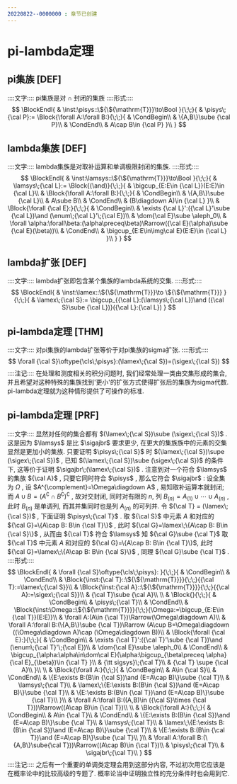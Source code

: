 ```yaml
---
20220822--0000000 : 章节已创建
---
```

# pi-lambda定理
## pi集族 [DEF]
::::文字::::
pi集族是对 $\cap$ 封闭的集族
::::形式::::
$$
\BlockEndl{
    & \inst:\pisys::\${\${\mathrm{T}}}\to\Bool
}{\;\;}{
    & \pisys\;{\cal P}:=        
    \Block{\forall A:\forall B:}{\;\;}{
            & \CondBegin\\
            & \{A,B\}\sube {\cal P}\\
            & \CondEnd\\
            & A\cap B\in {\cal P}
    }\\
}
$$

## lambda集族 [DEF]
::::文字::::
lambda集族是对取补运算和单调极限封闭的集族. 
::::形式::::
$$
\BlockEndl{
    & \inst:\lamsys::\${\${\mathrm{T}}}\to\Bool
}{\;\;}{
    & \lamsys\;{\cal L}:=
    \Block{(\and)}{\;\;}{
        & \bigcup_{E:E\in {\cal L}}(E:E)\in {\cal L}\\
        & \Block{\forall A:\forall B:}{\;\;}{
            & \CondBegin\\
            & \{A,B\}\sube {\cal L}\\
            & A\sube B\\
            & \CondEnd\\
            & (B\diagdown A)\in {\cal L}
        }\\
        & \Block{\forall {\cal E}:}{\;\;}{
            & \CondBegin\\
            & \exists {\cal L}':({\cal L}'\sube {\cal L})\and (\enum\;{\cal L}'\;{\cal E})\\
            & \dom{\cal E}\sube \aleph_0\\
            & \forall \alpha:\forall\beta:(\alpha\preceq\beta)\Rarrow({\cal E}(\alpha)\sube {\cal E}(\beta))\\
            & \CondEnd\\
            & \bigcup_{E:E\in\img\cal E}(E:E)\in {\cal L}
        }\\
    }
}
$$

## lambda扩张 [DEF]
::::文字::::
lambda扩张即包含某个集族的lambda系统的交集. 
::::形式::::
$$
\BlockEndl{
    & \inst:\lamex::\${\${\mathrm{T}}}\to \${\${\mathrm{T}}}
}{\;\;}{
    & \lamex\;{\cal S}:= \bigcup_{{\cal L}:(\lamsys\;{\cal L})\and ({\cal S}\sube {\cal L})}({\cal L}:{\cal L})
}
$$

## pi-lambda定理 [THM]
::::文字::::
对pi集族的lambda扩张等价于对pi集族的sigma扩张. 
::::形式::::
$$
\forall {\cal S}\oftype{\cls\;\pisys}:(\lamex\;{\cal S})=(\sigex\;{\cal S})
$$
::::注记::::
在处理和测度相关的积分问题时, 我们经常处理一类由交集形成的集合, 并且希望对这种特殊的集族找到'更小'的扩张方式使得扩张后的集族为sigma代数. 
pi-lambda定理就为这种情形提供了可操作的标准. 

## pi-lambda定理 [PRF]
::::文字::::
显然对任何的集合都有 $(\lamex\;{\cal S})\sube (\sigex\;{\cal S})$ . 这是因为 $\lamsys$ 是比 $\sigajbr$ 要求更少, 在更大的集族族中的元素的交集显然是更加小的集族. 
只要证明 $\pisys\;{\cal S}$ 时 $(\lamex\;{\cal S})\supe (\sigex\;{\cal S})$ , 已知 $(\lamex\;{\cal S})\sube (\sigex\;{\cal S})$ 的条件下, 这等价于证明 $\sigajbr\;(\lamex\;{\cal S})$ . 
注意到对一个符合 $\lamsys$ 的集族 ${\cal A}$ , 只要它同时符合 $\pisys$ , 那么它符合 $\sigajbr$ : 
设全集为 $\Omega$ , 设 $A^{\complement}=\Omega\diagdown A$ , 易知取补运算本就封闭; 
而 $A\cup B=(A^\complement\cap B^\complement)^\complement$ , 故对交封闭, 同时对有限的 $n$, 列 $B_{(n)}=A_{(1)}\cup\cdots \cup A_{(n)}$ , 此时 $B_{(n)}$ 是单调列, 而其并集同时也是列 $A_{(n)}$ 的可列并. 
令 ${\cal T} = (\lamex\;{\cal S})$ , 下面证明 $\pisys\;{\cal T}$ . 
取 ${\cal S}$ 中元素 $A$ 和对应的 ${\cal G}=\{A\cap B: B\in {\cal T}\}$ , 此时 ${\cal G}=\lamex\;\{A\cap B: B\in {\cal S}\}$ , 从而由 ${\cal T}$ 符合 $\lamsys$ 知 ${\cal G}\sube {\cal T}$ 
取 ${\cal T}$ 中元素 $A$ 和对应的 ${\cal G}=\{A\cap B: B\in {\cal T}\}$, 此时 ${\cal G}=\lamex\;\{A\cap B: B\in {\cal S}\}$ , 同理 ${\cal G}\sube {\cal T}$ . 
::::形式::::
$$
\BlockEndl{
    & \forall {\cal S}\oftype{\cls\;\pisys}:
}{\;\;}{
    & \CondBegin\\
    & \CondEnd\\
    & \Block{\inst:{\cal T}::\${\${\mathrm{T}}}}{\;\;}{{\cal T}:=\lamex\;{\cal S}}\\
    & \Block{\inst:{\cal A}::\${\${\mathrm{T}}}}{\;\;}{{\cal A}:=\sigex\;{\cal S}}\\
    & {\cal T}\sube {\cal A}\\
    \\
    & \Block{}{\;\;}{
        & \CondBegin\\
        & \pisys\;{\cal T}\\
        & \CondEnd\\
        & \Block{\inst:\Omega::\${\${\mathrm{T}}}}{\;\;}{\Omega:=\bigcup_{E:E\in {\cal T}}(E:E)}\\
        & \forall A:(A\in {\cal T})\Rarrow(\Omega\diagdown A)\\
        & \forall A:\forall B:(\{A,B\}\sube {\cal T})\Rarrow
        (A\cup B=\Omega\diagdown ((\Omega\diagdown A)\cap (\Omega\diagdown B))\\
        & \Block{\forall {\cal E}:}{\;\;}{
                & \CondBegin\\
                & \exists {\cal T}':({\cal T}'\sube {\cal T})\and (\enum\;{\cal T}'\;{\cal E})\\
                & \dom{\cal E}\sube \aleph_0\\
                & \CondEnd\\
                & \bigcup_{\alpha:\alpha\in\dom\cal E}(\alpha:\bigcup_{\beta\preceq \alpha}{\cal E}_{\beta})\in {\cal T}
        }\\
        & {\tt sigsys}\;{\cal T}\\
        & {\cal T} \supe {\cal A}\\
    }\\
    \\
    & \Block{\forall A:}{\;\;}{
        & \CondBegin\\
        & A\in {\cal S}\\
        & \CondEnd\\
        & \{E:\exists B:(B\in {\cal S})\and (E=A\cap B)\}\sube {\cal T}\\
        & \lamsys\;{\cal T}\\
        & \lamex\;\{E:\exists B:(B\in {\cal S})\and (E=A\cap B)\}\sube {\cal T}\\
        & \{E:\exists B:(B\in {\cal T})\and (E=A\cap B)\}\sube {\cal T}\\
    }\\
    & \forall A:\forall B:((A,B)\in ({\cal S}\times {\cal T}))\Rarrow((A\cap B)\in {\cal T})\\
    \\
    & \Block{\forall A:}{\;\;}{
        & \CondBegin\\
        & A\in {\cal T}\\
        & \CondEnd\\
        & \{E:\exists B:(B\in {\cal S})\and (E=A\cap B)\}\sube {\cal T}\\
        & \lamsys\;{\cal T}\\
        & \lamex\;\{E:\exists B:(B\in {\cal S})\and (E=A\cap B)\}\sube {\cal T}\\
        & \{E:\exists B:(B\in {\cal T})\and (E=A\cap B)\}\sube {\cal T}\\
    }\\
    & \forall A:\forall B:(\{A,B\}\sube{\cal T}))\Rarrow((A\cap B)\in {\cal T})\\
    & \pisys\;{\cal T}\\
    & \sigajbr\;{\cal T}\\
}
$$
::::注记::::
之后有一个重要的单调类定理会用到这部分内容, 不过初次用它应该是在概率论中的比较高级的专题了. 
概率论当中证明独立性的充分条件时也会用到它. 
